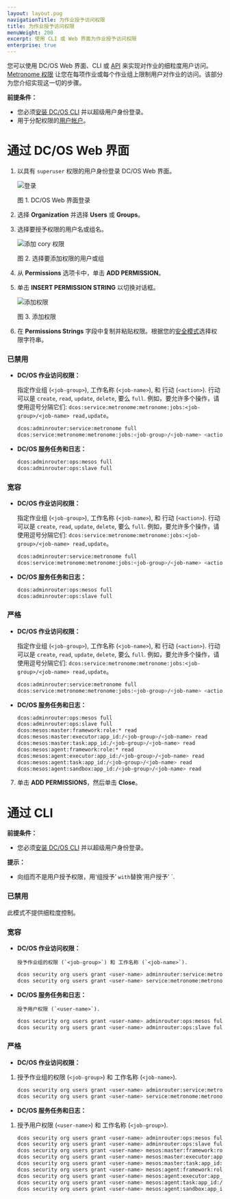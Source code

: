 ```yaml
---
layout: layout.pug
navigationTitle: 为作业授予访问权限
title: 为作业授予访问权限
menuWeight: 200
excerpt: 使用 CLI 或 Web 界面为作业授予访问权限
enterprise: true
---
```


您可以使用 DC/OS Web 界面、CLI 或 [API](/cn/1.11/security/ent/iam-api/) 来实现对作业的细粒度用户访问。[Metronome 权限](/cn/1.11/security/ent/perms-reference/#marathon-metronome) 让您在每项作业或每个作业组上限制用户对作业的访问。该部分为您介绍实现这一切的步骤。

**前提条件：**

- 您必须[安装 DC/OS CLI](/cn/1.11/cli/install/) 并以超级用户身份登录。
- 用于分配权限的[用户帐户](/cn/1.11/security/ent/users-groups/)。

# <a name="job-group-access-via-ui"></a>通过 DC/OS Web 界面

1. 以具有 `superuser` 权限的用户身份登录 DC/OS Web 界面。

      ![登录](/cn/1.11/img/gui-installer-login-ee.gif)

      图 1. DC/OS Web 界面登录

1. 选择 **Organization** 并选择 **Users** 或 **Groups**。

1. 选择要授予权限的用户名或组名。

      ![添加 cory 权限](/cn/1.11/img/services-tab-user.png)

      图 2. 选择要添加权限的用户或组

1. 从 **Permissions** 选项卡中，单击 **ADD PERMISSION**。

1. 单击 **INSERT PERMISSION STRING** 以切换对话框。

      ![添加权限](/cn/1.11/img/services-tab-user3.png)

      图 3. 添加权限

1. 在 **Permissions Strings** 字段中复制并粘贴权限。根据您的[安全模式](/cn/1.11/security/ent/#security-modes)选择权限字符串。

 ### 已禁用

 - **DC/OS 作业访问权限：**

      指定作业组 (`<job-group>`), 工作名称 (`<job-name>`), 和 行动 (`<action>`). 行动可以是 `create`, `read`, `update`, `delete`, 要么 `full`. 例如，要允许多个操作，请使用逗号分隔它们: `dcos:service:metronome:metronome:jobs:<job-group>/<job-name> read,update`。

      ```bash
      dcos:adminrouter:service:metronome full
      dcos:service:metronome:metronome:jobs:<job-group>/<job-name> <action>
      ```

 - **DC/OS 服务任务和日志：**

      ```bash
      dcos:adminrouter:ops:mesos full
      dcos:adminrouter:ops:slave full
      ```

 ### 宽容

 - **DC/OS 作业访问权限：**

      指定作业组 (`<job-group>`), 工作名称 (`<job-name>`), 和 行动 (`<action>`). 行动可以是 `create`, `read`, `update`, `delete`, 要么 `full`. 例如，要允许多个操作，请使用逗号分隔它们: `dcos:service:metronome:metronome:jobs:<job-group>/<job-name> read,update`。

      ```bash
      dcos:adminrouter:service:metronome full
      dcos:service:metronome:metronome:jobs:<job-group>/<job-name> <action>
      ```

 - **DC/OS 服务任务和日志：**

      ```bash
      dcos:adminrouter:ops:mesos full
      dcos:adminrouter:ops:slave full
      ```

 ### 严格

 - **DC/OS 作业访问权限：**

      指定作业组 (`<job-group>`), 工作名称 (`<job-name>`), 和 行动 (`<action>`). 行动可以是 `create`, `read`, `update`, `delete`, 要么 `full`. 例如，要允许多个操作，请使用逗号分隔它们: `dcos:service:metronome:metronome:jobs:<job-group>/<job-name> read,update`。

      ```bash
      dcos:adminrouter:service:metronome full
      dcos:service:metronome:metronome:jobs:<job-group>/<job-name> <action>
      ```

 - **DC/OS 服务任务和日志：**

      ```bash
      dcos:adminrouter:ops:mesos full
      dcos:adminrouter:ops:slave full
      dcos:mesos:master:framework:role:* read
      dcos:mesos:master:executor:app_id:/<job-group>/<job-name> read
      dcos:mesos:master:task:app_id:/<job-group>/<job-name> read
      dcos:mesos:agent:framework:role:* read
      dcos:mesos:agent:executor:app_id:/<job-group>/<job-name> read
      dcos:mesos:agent:task:app_id:/<job-group>/<job-name> read
      dcos:mesos:agent:sandbox:app_id:/<job-group>/<job-name> read
      ```       

7. 单击 **ADD PERMISSIONS**，然后单击 **Close**。


# <a name="job-group-access-via-cli"></a>通过 CLI

**前提条件：**

- 您必须[安装 DC/OS CLI](/cn/1.11/cli/install/) 并以超级用户身份登录。

**提示：**

- 向组而不是用户授予权限，用‘组授予’ <user-name>` with `替换‘用户授予’ <gid>`.

### 已禁用
此模式不提供细粒度控制。

### 宽容

- **DC/OS 作业访问权限：**

      授予作业组的权限 (`<job-group>`) 和 工作名称 (`<job-name>`).

  ```bash
  dcos security org users grant <user-name> adminrouter:service:metronome full --description "Controls access to Metronome services"
  dcos security org users grant <user-name> service:metronome:metronome:jobs:<job-group>/<job-name> full --description "Controls access to <job-group>/<job-name>"
  ```

- **DC/OS 服务任务和日志：**

      授予用户权限 (`<user-name>`).

  ```bash
  dcos security org users grant <user-name> adminrouter:ops:mesos full --description "Grants access to the Mesos master API/UI and task details"
  dcos security org users grant <user-name> adminrouter:ops:slave full --description "Grants access to the Mesos agent API/UI and task details such as logs"
  ```   

### 严格

- **DC/OS 作业访问权限：**

 1. 授予作业组的权限 (`<job-group>`) 和 工作名称 (`<job-name>`).

      ```bash
      dcos security org users grant <user-name> adminrouter:service:metronome full --description "Controls access to Metronome services"
      dcos security org users grant <user-name> service:metronome:metronome:jobs:<job-group>/<job-name> full --description "Controls access to <job-group>/<job-name>"
      ```

- **DC/OS 服务任务和日志：**

 1. 授予用户权限 (`<user-name>`) 和 工作名称  (`<job-group>`).

      ```bash
      dcos security org users grant <user-name> adminrouter:ops:mesos full --description "Grants access to the Mesos master API/UI and task details"
      dcos security org users grant <user-name> adminrouter:ops:slave full --description "Grants access to the Mesos agent API/UI and task details such as logs"
      dcos security org users grant <user-name> mesos:master:framework:role:* read --description "Controls access to frameworks registered with the Mesos default role"
      dcos security org users grant <user-name> mesos:master:executor:app_id:/<job-group>/<job-name> read --description "Controls access to executors running inside <job-group>/<job-name>"
      dcos security org users grant <user-name> mesos:master:task:app_id:/<job-group>/<job-name> read --description "Controls access to tasks running inside <job-group>/<job-name>"
      dcos security org users grant <user-name> mesos:agent:framework:role:* read --description "Controls access to information about frameworks registered under the Mesos default role"
      dcos security org users grant <user-name> mesos:agent:executor:app_id:/<job-group>/<job-name> read --description "Controls access to executors running inside <job-group>/<job-name>"
      dcos security org users grant <user-name> mesos:agent:task:app_id:/<job-group>/<job-name> read --description "Controls access to tasks running inside <job-group>/<job-name>"
      dcos security org users grant <user-name> mesos:agent:sandbox:app_id:/<gid>/ read --description "Controls access to the sandboxes of <job-group>/<job-name>"
      ```
